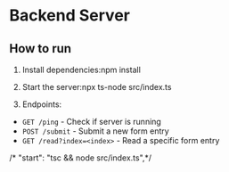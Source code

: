 # Backend Server

## How to run

1. Install dependencies:npm install

2. Start the server:npx ts-node src/index.ts

3. Endpoints:
- `GET /ping` - Check if server is running
- `POST /submit` - Submit a new form entry
- `GET /read?index=<index>` - Read a specific form entry

/* "start": "tsc && node src/index.ts",*/